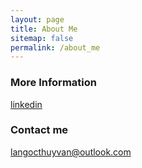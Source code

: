 ```yaml
---
layout: page
title: About Me
sitemap: false
permalink: /about_me
---
```


### More Information

[linkedin](https://www.linkedin.com/in/thuy-van-la-ngoc/)

### Contact me

[langocthuyvan@outlook.com](mailto:langocthuyvan@outlook.com)
